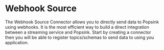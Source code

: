 # Webhook Source
The Webhook Source Connector allows you to directly send data to Popsink using webhooks. It is the most efficient way to build a direct integration between a streaming service and Popsink. Start by creating a connector then you will be able to register topics/schemas to send data to using you application.